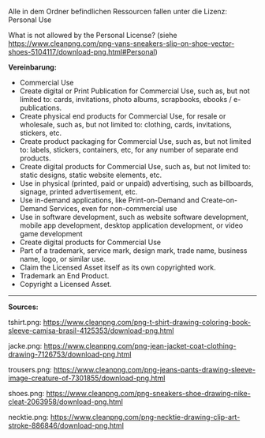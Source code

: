 Alle in dem Ordner befindlichen Ressourcen fallen unter die Lizenz: Personal Use

What is not allowed by the Personal License? (siehe https://www.cleanpng.com/png-vans-sneakers-slip-on-shoe-vector-shoes-5104117/download-png.html#Personal)

__Vereinbarung:__
- Commercial Use
- Create digital or Print Publication for Commercial Use, such as, but not limited to: cards, invitations, photo albums, scrapbooks, ebooks / e-publications.
- Create physical end products for Commercial Use, for resale or wholesale, such as, but not limited to: clothing, cards, invitations, stickers, etc.
- Create product packaging for Commercial Use, such as, but not limited to: labels, stickers, containers, etc, for any number of separate end products.
- Create digital products for Commercial Use, such as, but not limited to: static designs, static website elements, etc.
- Use in physical (printed, paid or unpaid) advertising, such as billboards, signage, printed advertisement, etc.
- Use in-demand applications, like Print-on-Demand and Create-on-Demand Services, even for non-commercial use
- Use in software development, such as website software development, mobile app development, desktop application development, or video game development
- Create digital products for Commercial Use
- Part of a trademark, service mark, design mark, trade name, business name, logo, or similar use.
- Claim the Licensed Asset itself as its own copyrighted work.
- Trademark an End Product.
- Copyright a Licensed Asset.

---

__Sources:__

tshirt.png: https://www.cleanpng.com/png-t-shirt-drawing-coloring-book-sleeve-camisa-brasil-4125353/download-png.html

jacke.png: https://www.cleanpng.com/png-jean-jacket-coat-clothing-drawing-7126753/download-png.html

trousers.png: https://www.cleanpng.com/png-jeans-pants-drawing-sleeve-image-creature-of-7301855/download-png.html

shoes.png: https://www.cleanpng.com/png-sneakers-shoe-drawing-nike-cleat-2063958/download-png.html

necktie.png: https://www.cleanpng.com/png-necktie-drawing-clip-art-stroke-886846/download-png.html
